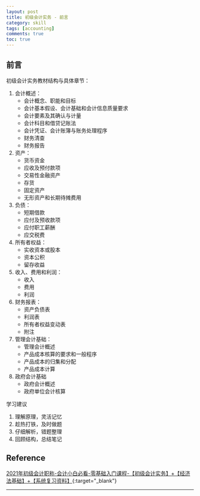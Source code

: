 ```yaml
---
layout: post
title: 初级会计实务 - 前言
category: skill
tags: [accounting]
comments: true
toc: true
---
```


## 前言

初级会计实务教材结构与具体章节：
1. 会计概述：
    - 会计概念、职能和目标
    - 会计基本假设、会计基础和会计信息质量要求
    - 会计要素及其确认与计量
    - 会计科目和借贷记账法
    - 会计凭证、会计账簿与账务处理程序
    - 财务清查
    - 财务报告
2. 资产：
    - 货币资金
    - 应收及预付款项
    - 交易性金融资产
    - 存货
    - 固定资产
    - 无形资产和长期待摊费用
3. 负债：
    - 短期借款
    - 应付及预收款项
    - 应付职工薪酬
    - 应交税费
4. 所有者权益：
    - 实收资本或股本
    - 资本公积
    - 留存收益
5. 收入、费用和利润：
    - 收入
    - 费用
    - 利润
6. 财务报表：
    - 资产负债表
    - 利润表
    - 所有者权益变动表
    - 附注
7. 管理会计基础：
    - 管理会计概述
    - 产品成本核算的要求和一般程序
    - 产品成本的归集和分配
    - 产品成本计算
8. 政府会计基础
    - 政府会计概述
    - 政府单位会计核算

学习建议
1. 理解原理，灵活记忆
2. 趁热打铁，及时做题
3. 仔细解析，错题整理
4. 回顾结构，总结笔记

## Reference

[2021年初级会计职称-会计小白必看-零基础入门课程-【初级会计实务】+【经济法基础】+【系统复习资料】](https://www.bilibili.com/video/BV1os411h75S){:target="_blank"}

---